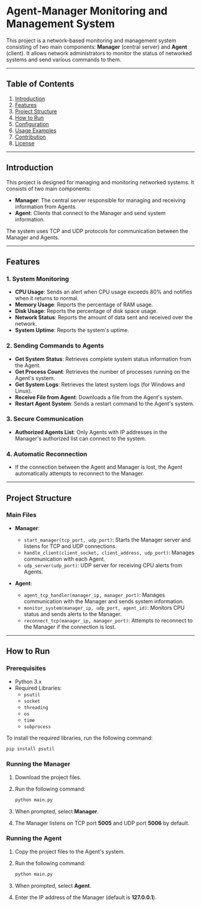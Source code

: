 # Agent-Manager Monitoring and Management System

This project is a network-based monitoring and management system consisting of two main components: **Manager** (central server) and **Agent** (client). It allows network administrators to monitor the status of networked systems and send various commands to them.

---

## Table of Contents

1. [Introduction](#introduction)
2. [Features](#features)
3. [Project Structure](#project-structure)
4. [How to Run](#how-to-run)
5. [Configuration](#configuration)
6. [Usage Examples](#usage-examples)
7. [Contribution](#contribution)
8. [License](#license)

---

## Introduction

This project is designed for managing and monitoring networked systems. It consists of two main components:

- **Manager**: The central server responsible for managing and receiving information from Agents.
- **Agent**: Clients that connect to the Manager and send system information.

The system uses TCP and UDP protocols for communication between the Manager and Agents.

---

## Features

### 1. **System Monitoring**
   - **CPU Usage**: Sends an alert when CPU usage exceeds 80% and notifies when it returns to normal.
   - **Memory Usage**: Reports the percentage of RAM usage.
   - **Disk Usage**: Reports the percentage of disk space usage.
   - **Network Status**: Reports the amount of data sent and received over the network.
   - **System Uptime**: Reports the system's uptime.

### 2. **Sending Commands to Agents**
   - **Get System Status**: Retrieves complete system status information from the Agent.
   - **Get Process Count**: Retrieves the number of processes running on the Agent's system.
   - **Get System Logs**: Retrieves the latest system logs (for Windows and Linux).
   - **Receive File from Agent**: Downloads a file from the Agent's system.
   - **Restart Agent System**: Sends a restart command to the Agent's system.

### 3. **Secure Communication**
   - **Authorized Agents List**: Only Agents with IP addresses in the Manager's authorized list can connect to the system.

### 4. **Automatic Reconnection**
   - If the connection between the Agent and Manager is lost, the Agent automatically attempts to reconnect to the Manager.

---

## Project Structure

### Main Files

- **Manager**:
  - `start_manager(tcp_port, udp_port)`: Starts the Manager server and listens for TCP and UDP connections.
  - `handle_client(client_socket, client_address, udp_port)`: Manages communication with each Agent.
  - `udp_server(udp_port)`: UDP server for receiving CPU alerts from Agents.

- **Agent**:
  - `agent_tcp_handler(manager_ip, manager_port)`: Manages communication with the Manager and sends system information.
  - `monitor_system(manager_ip, udp_port, agent_id)`: Monitors CPU status and sends alerts to the Manager.
  - `reconnect_tcp(manager_ip, manager_port)`: Attempts to reconnect to the Manager if the connection is lost.

---

## How to Run

### Prerequisites

- Python 3.x
- Required Libraries:
  - `psutil`
  - `socket`
  - `threading`
  - `os`
  - `time`
  - `subprocess`

To install the required libraries, run the following command:

```bash
pip install psutil
```

### Running the Manager  

1. Download the project files.  
2. Run the following command:  

    ```bash  
    python main.py  
    ```  

3. When prompted, select **Manager**.  
4. The Manager listens on TCP port **5005** and UDP port **5006** by default.  

### Running the Agent  

1. Copy the project files to the Agent's system.  
2. Run the following command:  

    ```bash  
    python main.py  
    ```  

3. When prompted, select **Agent**.  
4. Enter the IP address of the Manager (default is **127.0.0.1**).
